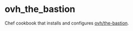 # ovh_the_bastion

Chef cookbook that installs and configures [ovh/the-bastion].

[ovh/the-bastion]: https://github.com/ovh/the-bastion

